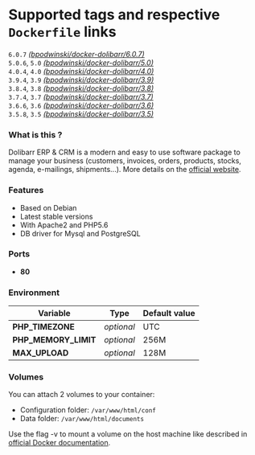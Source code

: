 # Supported tags and respective `Dockerfile` links

`6.0.7` [*(bpodwinski/docker-dolibarr/6.0.7)*](https://github.com/bpodwinski/docker-dolibarr/tree/6.0.7)<br>
`5.0.6`, `5.0` [*(bpodwinski/docker-dolibarr/5.0)*](https://github.com/bpodwinski/docker-dolibarr/tree/5.0)<br>
`4.0.4`, `4.0` [*(bpodwinski/docker-dolibarr/4.0)*](https://github.com/bpodwinski/docker-dolibarr/tree/4.0)<br>
`3.9.4`, `3.9` [*(bpodwinski/docker-dolibarr/3.9)*](https://github.com/bpodwinski/docker-dolibarr/tree/3.9)<br>
`3.8.4`, `3.8` [*(bpodwinski/docker-dolibarr/3.8)*](https://github.com/bpodwinski/docker-dolibarr/tree/3.8)<br>
`3.7.4`, `3.7` [*(bpodwinski/docker-dolibarr/3.7)*](https://github.com/bpodwinski/docker-dolibarr/tree/3.7)<br>
`3.6.6`, `3.6` [*(bpodwinski/docker-dolibarr/3.6)*](https://github.com/bpodwinski/docker-dolibarr/tree/3.6)<br>
`3.5.8`, `3.5` [*(bpodwinski/docker-dolibarr/3.5)*](https://github.com/bpodwinski/docker-dolibarr/tree/3.5)<br>

### What is this ?

Dolibarr ERP & CRM is a modern and easy to use software package to manage your business (customers, invoices, orders, products, stocks, agenda, e-mailings, shipments...). More details on the [official website](https://www.dolibarr.org/).

### Features

- Based on Debian
- Latest stable versions
- With Apache2 and PHP5.6
- DB driver for Mysql and PostgreSQL

### Ports

- **80**

### Environment

| Variable | Type | Default value |
| -------- | ---- | ------------- |
| **PHP_TIMEZONE** | *optional* | UTC
| **PHP_MEMORY_LIMIT** | *optional* | 256M
| **MAX_UPLOAD** | *optional* | 128M


### Volumes

You can attach 2 volumes to your container:

- Configuration folder: `/var/www/html/conf`
- Data folder: `/var/www/html/documents`

Use the flag -v to mount a volume on the host machine like described in [official Docker documentation](https://docs.docker.com/engine/userguide/containers/dockervolumes/).
